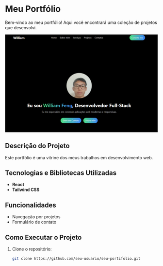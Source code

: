 # Meu Portfólio

Bem-vindo ao meu portfólio! Aqui você encontrará uma coleção de projetos que desenvolvi.

![Screenshot do Meu Portfólio](src/assets/screenshot.png)

## Descrição do Projeto

Este portfólio é uma vitrine dos meus trabalhos em desenvolvimento web.

## Tecnologias e Bibliotecas Utilizadas

- **React**
- **Tailwind CSS**

## Funcionalidades

- Navegação por projetos
- Formulário de contato

## Como Executar o Projeto

1. Clone o repositório:
   ```bash
   git clone https://github.com/seu-usuario/seu-portifolio.git
